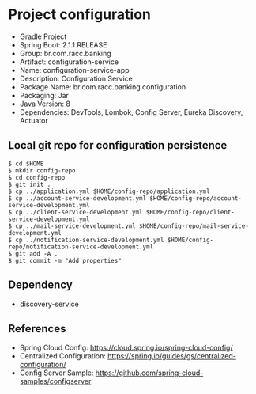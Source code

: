 # Project configuration

- Gradle Project
- Spring Boot: 2.1.1.RELEASE
- Group: br.com.racc.banking
- Artifact: configuration-service
- Name: configuration-service-app
- Description: Configuration Service
- Package Name: br.com.racc.banking.configuration
- Packaging: Jar
- Java Version: 8
- Dependencies: DevTools, Lombok, Config Server, Eureka Discovery, Actuator


## Local git repo for configuration persistence

    $ cd $HOME
    $ mkdir config-repo
    $ cd config-repo
    $ git init .
    $ cp ../application.yml $HOME/config-repo/application.yml
    $ cp ../account-service-development.yml $HOME/config-repo/account-service-development.yml
    $ cp ../client-service-development.yml $HOME/config-repo/client-service-development.yml
    $ cp ../mail-service-development.yml $HOME/config-repo/mail-service-development.yml
    $ cp ../notification-service-development.yml $HOME/config-repo/notification-service-development.yml
    $ git add -A .
    $ git commit -m "Add properties"


## Dependency

- discovery-service


## References

- Spring Cloud Config: https://cloud.spring.io/spring-cloud-config/
- Centralized Configuration: https://spring.io/guides/gs/centralized-configuration/
- Config Server Sample: https://github.com/spring-cloud-samples/configserver
